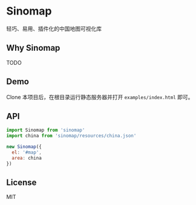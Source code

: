 # Sinomap
轻巧、易用、插件化的中国地图可视化库


## Why Sinomap
TODO

## Demo
Clone 本项目后，在根目录运行静态服务器并打开 `examples/index.html` 即可。


## API

``` js
import Sinomap from 'sinomap'
import china from 'sinomap/resources/china.json'

new Sinomap({
  el: '#map',
  area: china
})
```


## License
MIT
